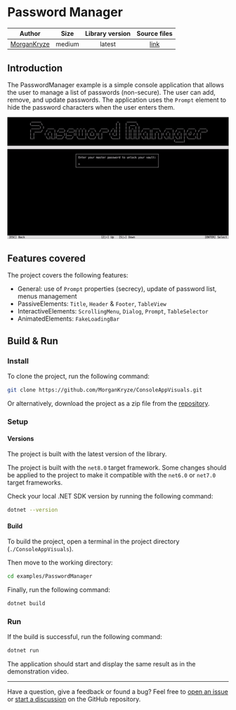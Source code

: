 # Password Manager

|                    Author                     |  Size  | Library version |                                        Source files                                         |
| :-------------------------------------------: | :----: | :-------------: | :-----------------------------------------------------------------------------------------: |
| [MorganKryze](https://github.com/MorganKryze) | medium |     latest      | [link](https://github.com/MorganKryze/ConsoleAppVisuals/blob/main/examples/PasswordManager) |

## Introduction

The PasswordManager example is a simple console application that allows the user to manage a list of passwords (non-secure). The user can add, remove, and update passwords. The application uses the `Prompt` element to hide the password characters when the user enters them.

![Demo](../assets/vid/gif/examples/password_manager.gif)

## Features covered

The project covers the following features:

- General: use of `Prompt` properties (secrecy), update of password list, menus management
- PassiveElements: `Title`, `Header` & `Footer`, `TableView`
- InteractiveElements: `ScrollingMenu`, `Dialog`, `Prompt`, `TableSelector`
- AnimatedElements: `FakeLoadingBar`

## Build & Run

### Install

To clone the project, run the following command:

```bash
git clone https://github.com/MorganKryze/ConsoleAppVisuals.git
```

Or alternatively, download the project as a zip file from the [repository](https://github.com/MorganKryze/ConsoleAppVisuals).

### Setup

#### Versions

The project is built with the latest version of the library.

The project is built with the `net8.0` target framework. Some changes should be applied to the project to make it compatible with the `net6.0` or `net7.0` target frameworks.

Check your local .NET SDK version by running the following command:

```bash
dotnet --version
```

#### Build

To build the project, open a terminal in the project directory (`./ConsoleAppVisuals`).

Then move to the working directory:

```bash
cd examples/PasswordManager
```

Finally, run the following command:

```bash
dotnet build
```

### Run

If the build is successful, run the following command:

```bash
dotnet run
```

The application should start and display the same result as in the demonstration video.

---

Have a question, give a feedback or found a bug? Feel free to [open an issue](https://github.com/MorganKryze/ConsoleAppVisuals/issues) or [start a discussion](https://github.com/MorganKryze/ConsoleAppVisuals/discussions) on the GitHub repository.
